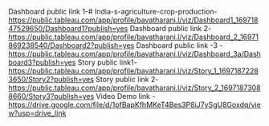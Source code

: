 


Dashboard public link 1-# India-s-agriculture-crop-production-https://public.tableau.com/app/profile/bavatharani.l/viz/Dashboard1_16971847529650/Dashboard1?publish=yes
Dashboard public link 2-https://public.tableau.com/app/profile/bavatharani.l/viz/Dashboard_2_16971869238540/Dashboard2?publish=yes
Dashboard public link -3 -https://public.tableau.com/app/profile/bavatharani.l/viz/Dashboard_3a/Dashboard3?publish=yes
Story public link1-https://public.tableau.com/app/profile/bavatharani.l/viz/Story_1_16971872283650/Story2?publish=yes
Story public link 2-https://public.tableau.com/app/profile/bavatharani.l/viz/Story_2_16971873088660/Story3?publish=yes
Video Demo link -https://drive.google.com/file/d/1pfBapKfhMKeT4Bes3P8iJ7ySgU8Goxdq/view?usp=drive_link
